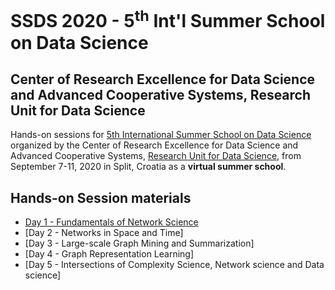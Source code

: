# SSDS 2020  - 5<sup>th</sup> Int'l Summer School on Data Science

## Center of Research Excellence for Data Science and Advanced Cooperative Systems, Research Unit for Data Science

Hands-on sessions for [5th International Summer School on Data Science](https://sites.google.com/view/ssdatascience2020) organized by the Center of Research Excellence for Data Science and Advanced Cooperative Systems, [Research Unit for Data Science](https://across-datascience.zci.hr/en/zci), from September 7-11, 2020 in Split, Croatia as a **virtual summer school**.

## Hands-on Session materials

* [Day 1 - Fundamentals of Network Science](https://github.com/SSDS-Croatia/SSDS-2020)
* [Day 2 - Networks in Space and Time]
* [Day 3 - Large-scale Graph Mining and Summarization]
* [Day 4 - Graph Representation Learning]
* [Day 5 - Intersections of Complexity Science, Network science and Data science]

